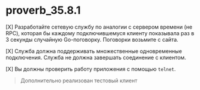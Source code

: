 # proverb_35.8.1

[X] Разработайте сетевую службу по аналогии с сервером времени (не RPC), которая бы каждому подключившемуся клиенту показывала раз в 3 секунды случайную Go-поговорку. Поговорки возьмите с сайта.

[X] Служба должна поддерживать множественные одновременные подключения. Служба не должна завершать соединение с клиентом.

[X] Вы должны проверить работу приложения с помощью `telnet`.

> Дополнительно реализован тестовый клиент